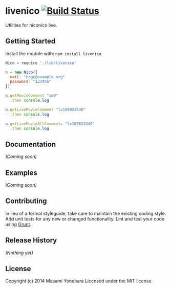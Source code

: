 # livenico [![Build Status](https://secure.travis-ci.org/hdemon/livenico.js.png?branch=master)](http://travis-ci.org/hdemon/livenico.js)

Utilities for niconico live.

## Getting Started
Install the module with: `npm install livenico`

```javascript
Nico = require './lib/livenico'

n = new Nico({
  mail: "hoge@example.org"
  password: "123456"
})

n.getMovieComment "sm9"
  .then console.log

n.getLiveMovieComment "lv189823440"
  .then console.log

n.getLiveMovieAllComments "lv189823440"
  .then console.log

```

## Documentation
_(Coming soon)_

## Examples
_(Coming soon)_

## Contributing
In lieu of a formal styleguide, take care to maintain the existing coding style. Add unit tests for any new or changed functionality. Lint and test your code using [Grunt](http://gruntjs.com/).

## Release History
_(Nothing yet)_

## License
Copyright (c) 2014 Masami Yonehara
Licensed under the MIT license.
